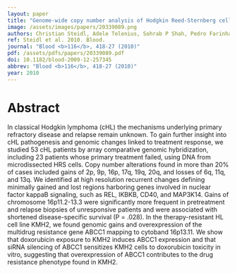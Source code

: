 ```yaml
---
layout: paper
title: "Genome-wide copy number analysis of Hodgkin Reed-Sternberg cells identifies recurrent imbalances with correlations to treatment outcome."
image: /assets/images/papers/20339089.png
authors: Christian Steidl, Adele Telenius, Sohrab P Shah, Pedro Farinha, Lorena Barclay, Merrill Boyle, Joseph M Connors, Douglas E Horsman, Randy D Gascoyne
ref: Steidl et al. 2010. Blood.
journal: "Blood <b>116</b>, 418-27 (2010)"
pdf: /assets/pdfs/papers/20339089.pdf
doi: 10.1182/blood-2009-12-257345
abbrev: "Blood <b>116</b>, 418-27 (2010)"
year: 2010
---
```


<div data-badge-popover="right" data-badge-type="medium-donut" data-doi="10.1182/blood-2009-12-257345" data-hide-no-mentions="true" class="altmetric-embed"></div>

# Abstract

In classical Hodgkin lymphoma (cHL) the mechanisms underlying primary refractory disease and relapse remain unknown. To gain further insight into cHL pathogenesis and genomic changes linked to treatment response, we studied 53 cHL patients by array comparative genomic hybridization, including 23 patients whose primary treatment failed, using DNA from microdissected HRS cells. Copy number alterations found in more than 20% of cases included gains of 2p, 9p, 16p, 17q, 19q, 20q, and losses of 6q, 11q, and 13q. We identified at high resolution recurrent changes defining minimally gained and lost regions harboring genes involved in nuclear factor kappaB signaling, such as REL, IKBKB, CD40, and MAP3K14. Gains of chromosome 16p11.2-13.3 were significantly more frequent in pretreatment and relapse biopsies of unresponsive patients and were associated with shortened disease-specific survival (P = .028). In the therapy-resistant HL cell line KMH2, we found genomic gains and overexpression of the multidrug resistance gene ABCC1 mapping to cytoband 16p13.11. We show that doxorubicin exposure to KMH2 induces ABCC1 expression and that siRNA silencing of ABCC1 sensitizes KMH2 cells to doxorubicin toxicity in vitro, suggesting that overexpression of ABCC1 contributes to the drug resistance phenotype found in KMH2.

